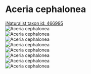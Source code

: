 
Aceria cephalonea
=================
  
[iNaturalist taxon id: 466995](https://www.inaturalist.org/taxa/466995)  
![Aceria cephalonea](https://inaturalist-open-data.s3.amazonaws.com/photos/202261620/medium.jpg)  
![Aceria cephalonea](https://inaturalist-open-data.s3.amazonaws.com/photos/202261642/medium.jpg)  
![Aceria cephalonea](https://inaturalist-open-data.s3.amazonaws.com/photos/196800622/medium.jpeg)  
![Aceria cephalonea](https://inaturalist-open-data.s3.amazonaws.com/photos/195906165/medium.jpg)  
![Aceria cephalonea](https://inaturalist-open-data.s3.amazonaws.com/photos/195906196/medium.jpg)  
![Aceria cephalonea](https://inaturalist-open-data.s3.amazonaws.com/photos/195906235/medium.jpg)  
![Aceria cephalonea](https://inaturalist-open-data.s3.amazonaws.com/photos/71768917/medium.jpeg)  
![Aceria cephalonea](https://inaturalist-open-data.s3.amazonaws.com/photos/71768941/medium.jpeg)